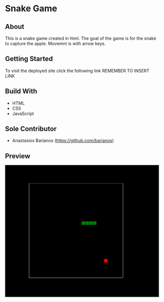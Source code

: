 # Snake Game

## About
This is a snake game created in html. The goal of the game is for the snake to capture the apple. Movemnt is with arrow keys.

## Getting Started
To visit the deployed site click the following link REMEMBER TO INSERT LINK

## Build With
* HTML
* CSS
* JavaScript

## Sole Contributor
* Anastasios Barianos (https://github.com/barianos)

## Preview

![snake](\snakeScreenshot.png)
